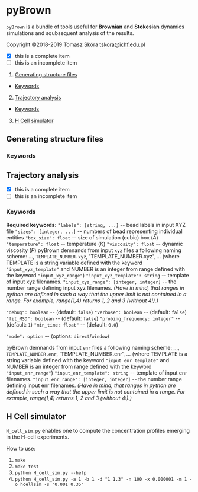 # pyBrown

`pyBrown` is a bundle of tools useful for **Brownian** and **Stokesian** dynamics
simulations and squbsequent analysis of the results.

Copyright ©2018-2019 Tomasz Skóra [tskora@ichf.edu.pl](mailto:tskora@ichf.edu.pl)

- [x] this is a complete item
- [ ] this is an incomplete item

1. [Generating structure files](#strs)
* [Keywords](#strs.keywords)
2. [Trajectory analysis](#traj)
* [Keywords](#traj.keywords)
3. [H Cell simulator](#hcells)

<a name="strs"></a>
## Generating structure files

<a name="strs.keywords"></a>
### Keywords

<a name="traj"></a>
## Trajectory analysis

- [x] this is a complete item
- [ ] this is an incomplete item

<a name="traj.keywords"></a>
### Keywords
**Required keywords:**
`"labels": [string, ...]` -- bead labels in input XYZ file
`"sizes": [integer, ...]` -- numbers of bead representing individual entities
`"box_size": float` -- size of simulation (cubic) box (*Å*)
`"temperature": float` -- temperature (*K*)
`"viscosity": float` -- dynamic viscosity (*P*)
pyBrown demnands from input `xyz` files a following naming scheme:
..., `TEMPLATE_NUMBER.xyz`, 'TEMPLATE_NUMBER.xyz', ...
(where TEMPLATE is a string variable defined with the keyword `"input_xyz_template"` and NUMBER is an integer from range defined with the keyword `"input_xyz_range"`)
`"input_xyz_template": string` -- template of input xyz filenames.
`"input_xyz_range": [integer, integer]` -- the number range defining input xyz filenames.
*(Have in mind, that ranges in python are defined in such a way that the upper limit is not contained in a range. For example, range(1,4) returns 1, 2 and 3 (without 4!).)*

`"debug": boolean` -- (default: `false`)
`"verbose": boolean` -- (default: `false`)
`"fit_MSD": boolean` -- (default: `false`)
`"probing_frequency: integer"` -- (default: `1`)
`"min_time: float"` -- (default: `0.0`)

`"mode": option` -- (options: `direct`/`window`)

pyBrown demnands from input `enr` files a following naming scheme:
..., `TEMPLATE_NUMBER.enr`, 'TEMPLATE_NUMBER.enr', ...
(where TEMPLATE is a string variable defined with the keyword `"input_enr_template"` and NUMBER is an integer from range defined with the keyword `"input_enr_range"`)
`"input_enr_template": string` -- template of input enr filenames.
`"input_enr_range": [integer, integer]` -- the number range defining input enr filenames.
*(Have in mind, that ranges in python are defined in such a way that the upper limit is not contained in a range. For example, range(1,4) returns 1, 2 and 3 (without 4!).)*

<a name="hcells"></a>
## H Cell simulator

`H_cell_sim.py` enables one to compute the concentration profiles emerging in the H-cell experiments.

How to use:

1. `make`
2. `make test`
3. `python H_cell_sim.py --help`
4. `python H_cell_sim.py -a 1 -b 1 -d "1 1.3" -n 100 -x 0.000001 -m 1 -o hcellsim -s "0.001 0.35"`
